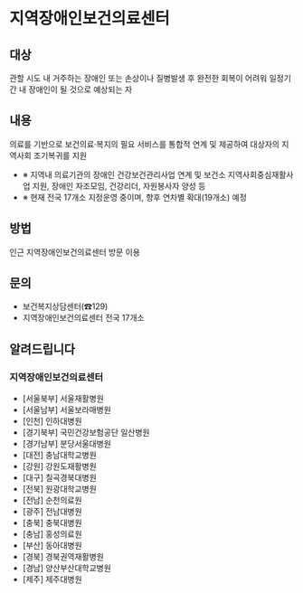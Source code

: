 # 지역장애인보건의료센터

## 대상
관할 시도 내 거주하는 장애인 또는 손상이나 질병발생 후 완전한 회복이 어려워 일정기간 내 장애인이 될 것으로 예상되는 자

## 내용
의료를 기반으로 보건의료·복지의 필요 서비스를 통합적 연계 및 제공하여 대상자의 지역사회 조기복귀를 지원
- ※ 지역내 의료기관의 장애인 건강보건관리사업 연계 및 보건소 지역사회중심재활사업 지원, 장애인 자조모임, 건강리더, 자원봉사자 양성 등
- ※ 현재 전국 17개소 지정운영 중이며, 향후 연차별 확대(19개소) 예정

## 방법
인근 지역장애인보건의료센터 방문 이용

## 문의
- 보건복지상담센터(☎129)
- 지역장애인보건의료센터 전국 17개소

## 알려드립니다
### 지역장애인보건의료센터
- [서울북부] 서울재활병원
- [서울남부] 서울보라매병원
- [인천] 인하대병원
- [경기북부] 국민건강보험공단 일산병원
- [경기남부] 분당서울대병원
- [대전] 충남대학교병원
- [강원] 강원도재활병원
- [대구] 칠곡경북대병원
- [전북] 원광대학교병원
- [전남] 순천의료원
- [광주] 전남대병원
- [충북] 충북대병원
- [충남] 홍성의료원
- [부산] 동아대병원
- [경북] 경북권역재활병원
- [경남] 양산부산대학교병원
- [제주] 제주대병원

